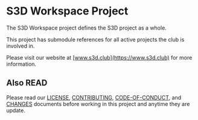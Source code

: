 # S3D Workspace Project
The S3D Workspace project defines the S3D project as a whole.

This project has submodule references for all active projects the club is
involved in.

Please visit our website at [www.s3d.club](https://www.s3d.club) for more
information.

## Also READ
Please read our [LICENSE][lice], [CONTRIBUTING][cont], [CODE-OF-CONDUCT][code],
and [CHANGES][chge] documents before working in this project and anytime they
are update.

[chge]: ./CHANGES.md
[code]: ./CODE-OF-CONDUCT.md
[cont]: ./CONTRIBUTING.md
[lice]: ./LICENSE.md
